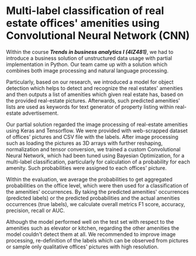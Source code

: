 # Multi-label classification of real estate offices' amenities using Convolutional Neural Network (CNN)
Within the course _**Trends in business analytics I (4IZ481)**_, we had to introduce a business solution of unstructured data usage with partial implementation in Python. Our team came up with a solution which combines both image processing and natural language processing.

Particularly, based on our research, we introduced a model for object detection which helps to detect and recognize the real estates' amenities and then outputs a list of amenities which given real estate has, based on the provided real-estate pictures. Afterwards, such predicted amenities' lists are used as keywords for text generator of property listing within real-estate advertisement.

Our partial solution regarded the image processing of real-estate amenities using Keras and Tensorflow. We were provided with web-scrapped dataset of offices' pictures and CSV file with the labels. After image processing such as loading the pictures as 3D arrays with further reshaping, normalization and tensor conversion, we trained a custom Convolutional Neural Network, which had been tuned using Bayesian Optimization, for a multi-label classification, particularly for calculation of a probability for each amenity. Such probabilities were assigned to each offices' picture.

Within the evaluation, we average the probabilities to get aggregated probabilities on the office level, which were then used for a classification of the amenities' occurrences. By taking the predicted amenities' occurrences (predicted labels) or the predicted probabilities and the actual amenities occurrences (true labels), we calculate overall metrics F1 score, accuracy, precision, recall or AUC.

Although the model performed well on the test set with respect to the amenities such as elevator or kitchen, regarding the other amenities the model couldn't detect them at all. We recommended to improve image processing, re-definition of the labels which can be observed from pictures or sample only qualitative offices' pictures with high resolution.
